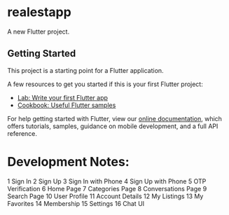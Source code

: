 # realestapp

A new Flutter project.

## Getting Started

This project is a starting point for a Flutter application.

A few resources to get you started if this is your first Flutter project:

- [Lab: Write your first Flutter app](https://flutter.dev/docs/get-started/codelab)
- [Cookbook: Useful Flutter samples](https://flutter.dev/docs/cookbook)

For help getting started with Flutter, view our
[online documentation](https://flutter.dev/docs), which offers tutorials,
samples, guidance on mobile development, and a full API reference.



# Development Notes:
1 Sign In
2 Sign Up
3 Sign In with Phone
4 Sign Up with Phone
5 OTP Verification
6 Home Page
7 Categories Page
8 Conversations Page
9 Search Page
10 User Profile
11 Account Details
12 My Listings
13 My Favorites
14 Membership
15 Settings
16 Chat UI

